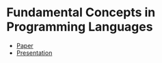 # Fundamental Concepts in Programming Languages

- [Paper](./fundamental-concepts-in-programming-languages.pdf)
- [Presentation](https://www.youtube.com/watch?v=cO41uoi5cZs&t=603s&ab_channel=PapersWeLove)

